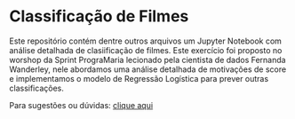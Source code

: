 # Classificação de Filmes

Este repositório contém dentre outros arquivos um Jupyter Notebook com análise detalhada de clasiificação de filmes. 
Este exercício foi proposto no worshop da Sprint PrograMaria lecionado pela cientista de dados Fernanda Wanderley, nele abordamos uma análise detalhada de motivações 
de score e implementamos o modelo de Regressão Logística para prever outras classificações. 

Para sugestões ou dúvidas: [clique aqui](https://www.linkedin.com/in/priscila-brito-1256167b/)
